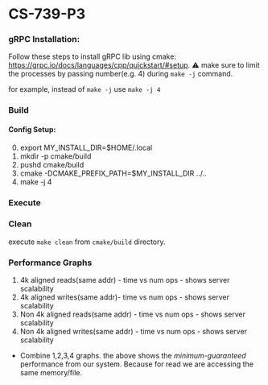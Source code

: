 # CS-739-P3

### gRPC Installation:
Follow these steps to install gRPC lib using cmake: https://grpc.io/docs/languages/cpp/quickstart/#setup. 
:warning: make sure to limit the processes by passing number(e.g. 4) during `make -j` command.

for example, instead of `make -j` use `make -j 4`

### Build
#### Config Setup:
0. export MY_INSTALL_DIR=$HOME/.local
1. mkdir -p cmake/build
2. pushd cmake/build
3. cmake -DCMAKE_PREFIX_PATH=$MY_INSTALL_DIR ../..
4. make -j 4
  

### Execute


### Clean
execute `make clean` from `cmake/build` directory.


### Performance Graphs
1. 4k aligned reads(same addr) - time vs num ops - shows server scalability
2. 4k aligned writes(same addr)- time vs num ops - shows server scalability
3. Non 4k aligned reads(same addr) - time vs num ops - shows server scalability
4. Non 4k aligned writes(same addr) - time vs num ops - shows server scalability

- Combine 1,2,3,4 graphs.
the above shows the *minimum-guaranteed* performance from our system. Because for read we are accessing the same memory/file. 

